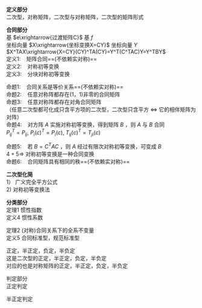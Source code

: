 **定义部分**  
二次型，对称矩阵，二次型与对称矩阵，二次型的矩阵形式  
  
**合同部分**  
基 $e\xrightarrow{过渡矩阵C}$ 基 $f$  
坐标向量 $X\xrightarrow{坐标变换X=CY}$ 坐标向量 $Y$  
$X^TAX\xrightarrow{X=CY}(CY)^TA(CY)=Y^T(C^TAC)Y=Y^TBY$  
定义1: $\enspace$  矩阵合同==(不依赖实对称)==  
定义2: $\enspace$  对称初等变换  
定义3: $\enspace$  分块对称初等变换  
  
命题1: $\enspace$  合同关系是等价关系==(不依赖实对称)==  
命题2: $\enspace$  任意对称阵都存在(1，1)非零的合同矩阵  
命题3: $\enspace$  任意对称阵都存在对角合同矩阵  
（任意二次型都可化成只含平方项的二次型，二次型只含平方  $\iff$ 它的相伴矩阵为对阵）  
命题4: $\enspace$  对方阵 $A$ 实施对称初等变换，得到矩阵 $B$ ，则 $A$ 与 $B$ 合同  
$P_{ij}^T=P_{ij},\ P_{i}(c)^T=P_{i}(c),\ T_{ij}(c)^T=T_{ji}(c)$  
  
命题5: $\enspace$  若 $B=C^TAC$ ，则 $A$ 经过有限次对称初等变换，可变成 $B$  
$4+5\Rightarrow$ 对称初等变换是一种合同变换  
命题6: $\enspace$  合同矩阵具有相同的秩==(不依赖实对称)==  
  
**二次型化简**  
1） 广义完全平方公式  
2) 对称初等变换法  
  
**分类部分**  
定理1 惯性指数  
定义4 惯性系数  
  
定理2 (对称)合同关系下的全系不变量  
定义5 合同标准型，规范标准型  
  
正定，半正定，负定，半负定  
这是二次型的正定，半正定，负定，半负定  
对应的也是对称矩阵的正定，半正定，负定，半负定  
  
判定部分  
正定判定  
  
半正定判定  
